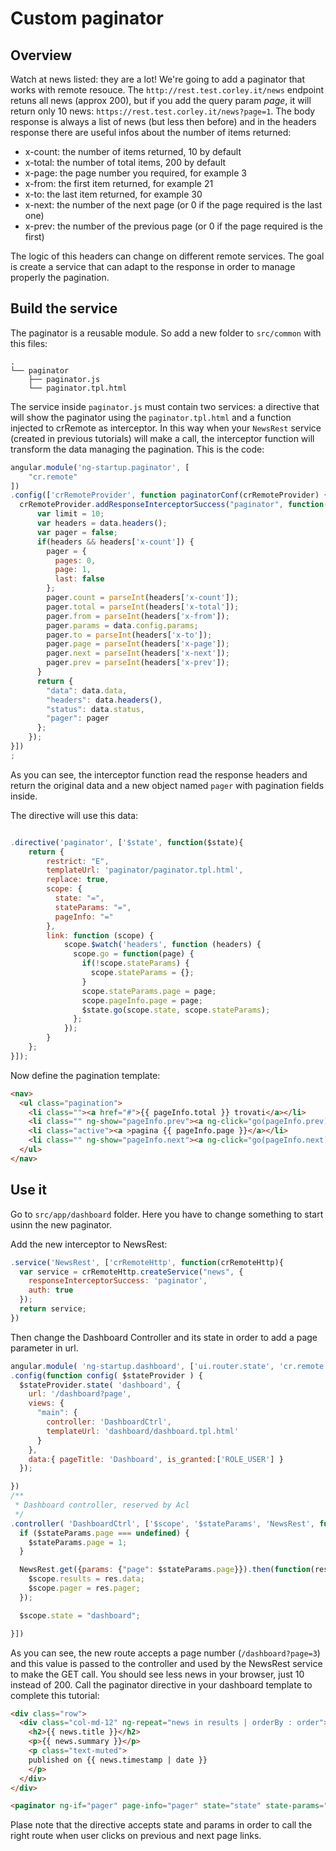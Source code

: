 # Custom paginator

## Overview
Watch at news listed: they are a lot! We're going to add a paginator that works with remote resouce. The `http://rest.test.corley.it/news` endpoint retuns all news (approx 200), but if you add the query param *page*, it will return only 10 news: `https://rest.test.corley.it/news?page=1`. The body response is always a list of news (but less then before) and in the headers response there are useful infos about the number of items returned:

* x-count: the number of items returned, 10 by default
* x-total: the number of total items, 200 by default
* x-page: the page number you required, for example 3
* x-from: the first item returned, for example 21
* x-to: the last item returned, for example 30
* x-next: the number of the next page (or 0 if the page required is the last one)
* x-prev: the number of the previous page (or 0 if the page required is the first)

The logic of this headers can change on different remote services. The goal is create a service that can adapt to the response in order to manage properly the pagination.

## Build the service
The paginator is a reusable module. So add a new folder to `src/common` with this files:

```
.
└── paginator
    ├── paginator.js
    └── paginator.tpl.html
```

The service inside `paginator.js` must contain two services: a directive that will show the paginator using the `paginator.tpl.html` and a function injected to crRemote as interceptor. In this way when your `NewsRest` service (created in previous tutorials) will make a call, the interceptor function will transform the data managing the pagination. This is the code:

``` javascript
angular.module('ng-startup.paginator', [
    "cr.remote"
])
.config(['crRemoteProvider', function paginatorConf(crRemoteProvider) {
  crRemoteProvider.addResponseInterceptorSuccess("paginator", function(data){
      var limit = 10;
      var headers = data.headers();
      var pager = false;
      if(headers && headers['x-count']) {
        pager = {
          pages: 0,
          page: 1,
          last: false
        };
        pager.count = parseInt(headers['x-count']);
        pager.total = parseInt(headers['x-total']);
        pager.from = parseInt(headers['x-from']);
        pager.params = data.config.params;
        pager.to = parseInt(headers['x-to']);
        pager.page = parseInt(headers['x-page']);
        pager.next = parseInt(headers['x-next']);
        pager.prev = parseInt(headers['x-prev']);
      }
      return {
        "data": data.data,
        "headers": data.headers(),
        "status": data.status,
        "pager": pager
      };
    });
}])
;


```
As you can see, the interceptor function read the response headers and return the original data and a new object named `pager` with pagination fields inside.

The directive will use this data:


``` javascript

.directive('paginator', ['$state', function($state){
    return {
        restrict: "E",
        templateUrl: 'paginator/paginator.tpl.html',
        replace: true,
        scope: {
          state: "=",
          stateParams: "=",
          pageInfo: "="
        },
        link: function (scope) {
            scope.$watch('headers', function (headers) {
              scope.go = function(page) {
                if(!scope.stateParams) {
                  scope.stateParams = {};
                }
                scope.stateParams.page = page;
                scope.pageInfo.page = page;
                $state.go(scope.state, scope.stateParams);
              };
            });
        }
    };
}]);

```

Now define the pagination template:

``` html
<nav>
  <ul class="pagination">
    <li class=""><a href="#">{{ pageInfo.total }} trovati</a></li>
    <li class="" ng-show="pageInfo.prev"><a ng-click="go(pageInfo.prev)">indietro</a></li>
    <li class="active"><a >pagina {{ pageInfo.page }}</a></li>
    <li class="" ng-show="pageInfo.next"><a ng-click="go(pageInfo.next)">avanti</a></li>
  </ul>
</nav>

```

## Use it

Go to `src/app/dashboard` folder. Here you have to change something to start usinn the new paginator.

Add the new interceptor to NewsRest:

``` javascript
.service('NewsRest', ['crRemoteHttp', function(crRemoteHttp){
  var service = crRemoteHttp.createService("news", {
    responseInterceptorSuccess: 'paginator',
    auth: true
  });
  return service;
})
```

Then change the Dashboard Controller and its state in order to add a page parameter in url.

``` javascript
angular.module( 'ng-startup.dashboard', ['ui.router.state', 'cr.remote'])
.config(function config( $stateProvider ) {
  $stateProvider.state( 'dashboard', {
    url: '/dashboard?page',
    views: {
      "main": {
        controller: 'DashboardCtrl',
        templateUrl: 'dashboard/dashboard.tpl.html'
      }
    },
    data:{ pageTitle: 'Dashboard', is_granted:['ROLE_USER'] }
  });

})
/**
 * Dashboard controller, reserved by Acl
 */
.controller( 'DashboardCtrl', ['$scope', '$stateParams', 'NewsRest', function DashboardCtrl( $scope, $stateParams, NewsRest ) {
  if ($stateParams.page === undefined) {
    $stateParams.page = 1;
  }

  NewsRest.get({params: {"page": $stateParams.page}}).then(function(res) {
    $scope.results = res.data;
    $scope.pager = res.pager;
  });

  $scope.state = "dashboard";

}])
```

As you can see, the new route accepts a page number (`/dashboard?page=3`) and this value is passed to the controller and used by the NewsRest service to make the GET call.
You should see less news in your browser, just 10 instead of 200. Call the paginator directive in your dashboard template to complete this tutorial:

``` html
<div class="row">
  <div class="col-md-12" ng-repeat="news in results | orderBy : order">
    <h2>{{ news.title }}</h2>
    <p>{{ news.summary }}</p>
    <p class="text-muted">
    published on {{ news.timestamp | date }}
    </p>
  </div>
</div>

<paginator ng-if="pager" page-info="pager" state="state" state-params="stateParams"></paginator>
```

Plase note that the directive accepts state and params in order to call the right route when user clicks on previous and next page links.
